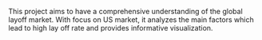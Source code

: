 This project aims to have a comprehensive understanding of the global layoff market. With focus on US market, it analyzes the main factors which lead to high lay off rate and provides informative visualization.
